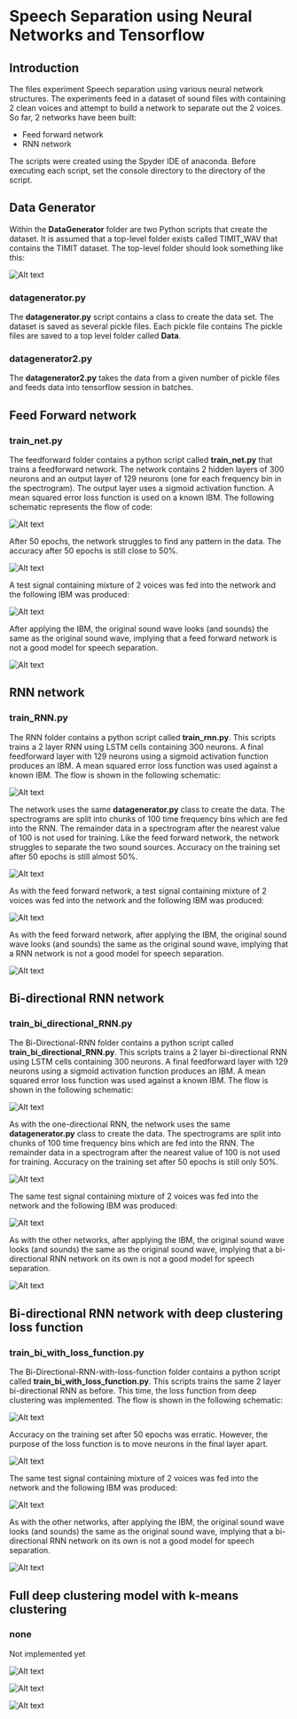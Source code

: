 # Speech Separation using Neural Networks and Tensorflow

## Introduction

The files experiment Speech separation using various neural network structures. The experiments feed in a dataset of sound files with containing 2 clean voices and attempt to build a network to separate out the 2 voices.
So far, 2 networks have been built:
* Feed forward network
* RNN network

The scripts were created using the Spyder IDE of anaconda. Before executing each script, set the console directory to the directory of the script.

## Data Generator

Within the **DataGenerator** folder are two Python scripts that create the dataset.
It is assumed that a top-level folder exists called TIMIT_WAV that contains the TIMIT dataset. The top-level folder should look something like this:

![Alt text](Pictures/FolderStructure.png?raw=true "Folder structure")

### datagenerator.py
The **datagenerator.py** script contains a class to create the data set. The dataset is saved as several pickle files. Each pickle file contains 
The pickle files are saved to a top level folder called **Data**.
### datagenerator2.py
The **datagenerator2.py** takes the data from a given number of pickle files and feeds data into tensorflow session in batches. 

## Feed Forward network
### train_net.py

The feedforward folder contains a python script called **train_net.py** that trains a feedforward network. The network contains 2 hidden layers of 300 neurons and an output layer of 129 neurons (one for each frequency bin in the spectrogram). 
The output layer uses a sigmoid activation function. A mean squared error loss function is used on a known IBM. The following schematic represents the flow of code:

![Alt text](Pictures/Feed_forward.png?raw=true "Feedforward flow")

After 50 epochs, the network struggles to find any pattern in the data. The accuracy after 50 epochs is still close to 50%.

![Alt text](Feedforward/feedforwardaccuracy.png?raw=true "Feedforward accuracy")

A test signal containing mixture of 2 voices was fed into the network and the following IBM was produced:

![Alt text](Feedforward/feedforwardibm.png?raw=true "Feedforward IBM")

After applying the IBM, the original sound wave looks (and sounds) the same as the original sound wave, implying that a feed forward network is not a good model for speech separation.

![Alt text](Feedforward/feedforwardrecoveredwav.png?raw=true "Feedforward recovered sound wave")

## RNN network
### train_RNN.py

The RNN folder contains a python script called **train_rnn.py**. This scripts trains a 2 layer RNN using LSTM cells containing 300 neurons. A final feedforward layer with 129 neurons using a sigmoid activation function produces an IBM. A mean squared error loss function was used against a known IBM. The flow is shown in the following schematic:

![Alt text](Pictures/RNN.png?raw=true "RNN flow")

The network uses the same **datagenerator.py** class to create the data. The spectrograms are split into chunks of 100 time frequency bins which are fed into the RNN. The remainder data in a spectrogram after the nearest value of 100 is not used for training. 
Like the feed forward network, the network struggles to separate the two sound sources. Accuracy on the training set after 50 epochs is still almost 50%.

![Alt text](RNN/rnnaccuracy.png?raw=true "RNN accuracy")

As with the feed forward network, a test signal containing mixture of 2 voices was fed into the network and the following IBM was produced:

![Alt text](RNN/rnnibm.png?raw=true "RNN IBM")

As with the feed forward network, after applying the IBM, the original sound wave looks (and sounds) the same as the original sound wave, implying that a RNN network is not a good model for speech separation.

![Alt text](RNN/rnnrecoveredwav.png?raw=true "RNN recovered sound wave")

## Bi-directional RNN network
### train_bi_directional_RNN.py

The Bi-Directional-RNN folder contains a python script called **train_bi_directional_RNN.py**. This scripts trains a 2 layer bi-directional RNN using LSTM cells containing 300 neurons. A final feedforward layer with 129 neurons using a sigmoid activation function produces an IBM. A mean squared error loss function was used against a known IBM. The flow is shown in the following schematic:

![Alt text](Pictures/Bi-directional-RNN.png?raw=true "Bi-directional RNN flow")

As with the one-directional RNN, the network uses the same **datagenerator.py** class to create the data. The spectrograms are split into chunks of 100 time frequency bins which are fed into the RNN. The remainder data in a spectrogram after the nearest value of 100 is not used for training. 
Accuracy on the training set after 50 epochs is still only 50%.

![Alt text](Bi-Directional-RNN/bidirnnaccuracy.png?raw=true "Bi-directional RNN accuracy")

The same test signal containing mixture of 2 voices was fed into the network and the following IBM was produced:

![Alt text](Bi-Directional-RNN/bidirnnibm.png?raw=true "Bi-directional RNN IBM")

As with the other networks, after applying the IBM, the original sound wave looks (and sounds) the same as the original sound wave, implying that a bi-directional RNN network on its own is not a good model for speech separation.

![Alt text](Bi-Directional-RNN/bidirnnrecoveredwav.png?raw=true " Bi-directional RNN recovered sound wave")


## Bi-directional RNN network with deep clustering loss function
### train_bi_with_loss_function.py

The Bi-Directional-RNN-with-loss-function folder contains a python script called **train_bi_with_loss_function.py**. This scripts trains the same 2 layer bi-directional RNN as before. This time, the loss function from deep clustering was implemented. The flow is shown in the following schematic:

![Alt text](Pictures/Bi-directional-RNN-with-loss-function.png?raw=true "Bi-directional RNN with loss function flow")

Accuracy on the training set after 50 epochs was erratic. However, the purpose of the loss function is to move neurons in the final layer apart.

![Alt text](Bi-Directional-RNN-with-loss-function/bidilossaccuracy.png?raw=true "Bi-directional RNN with loss function accuracy")

The same test signal containing mixture of 2 voices was fed into the network and the following IBM was produced:

![Alt text](Bi-Directional-RNN-with-loss-function/bidilossibm.png?raw=true "Bi-directional RNN with loss function IBM")

As with the other networks, after applying the IBM, the original sound wave looks (and sounds) the same as the original sound wave, implying that a bi-directional RNN network on its own is not a good model for speech separation.

![Alt text](Bi-Directional-RNN-with-loss-function/bidilossrecoveredwav.png?raw=true " Bi-directional RNN with loss function recovered sound wave")

## Full deep clustering model with k-means clustering
### none
Not implemented yet

![Alt text](Pictures/deep_clustering.png?raw=true "Deep clustering flow")

![Alt text](Deep-clustering/deepclustering_embeddings.png?raw=true "Deep clustering embeddings")

![Alt text](Deep-clustering/deepclustering_separation.png?raw=true "Deep clustering separation")




